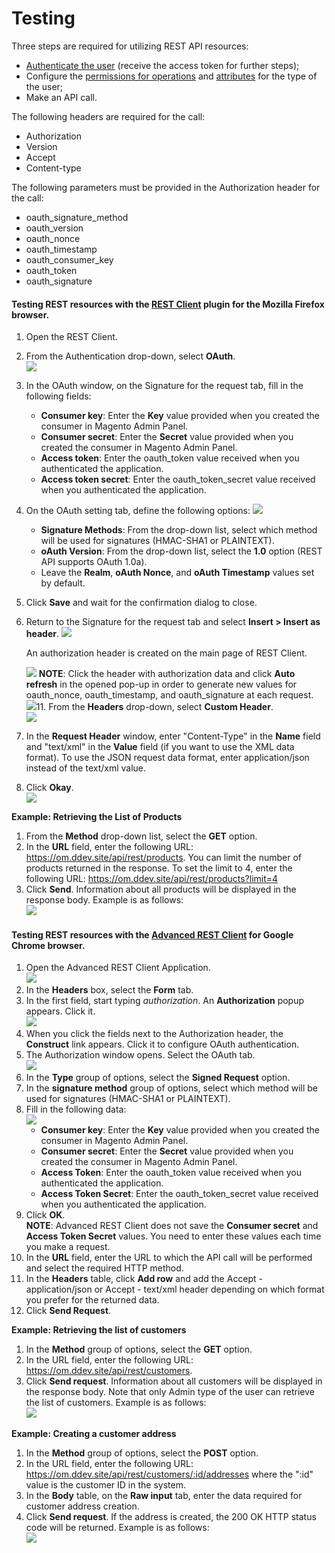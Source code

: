 # Testing

Three steps are required for utilizing REST API resources:

*   [Authenticate the user](http://www.magentocommerce.com/api/rest/authentication/oauth_authentication.html "OAuth Authentication") (receive the access token for further steps);
*   Configure the [permissions for operations](http://www.magentocommerce.com/api/rest/permission_settings/roles_configuration.html "REST Roles Configuration") and [attributes](http://www.magentocommerce.com/api/rest/permission_settings/attributes_configuration.html "REST Attributes Configuration") for the type of the user;
*   Make an API call.

The following headers are required for the call:

*   Authorization
*   Version
*   Accept
*   Content-type

The following parameters must be provided in the Authorization header for the call:

*   oauth\_signature\_method
*   oauth\_version
*   oauth\_nonce
*   oauth\_timestamp
*   oauth\_consumer\_key
*   oauth\_token
*   oauth\_signature

#### Testing REST resources with the [REST Client](https://addons.mozilla.org/en-US/firefox/addon/restclient/) plugin for the Mozilla Firefox browser.

1.  Open the REST Client.
2.  From the Authentication drop-down, select **OAuth**.  
    ![](assets/images/rest_test001.png)
3.  In the OAuth window, on the Signature for the request tab, fill in the following fields:
    *   **Consumer key**: Enter the **Key** value provided when you created the consumer in Magento Admin Panel.
    *   **Consumer secret**: Enter the **Secret** value provided when you created the consumer in Magento Admin Panel.
    *   **Access token**: Enter the oauth\_token value received when you authenticated the application.
    *   **Access token secret**: Enter the oauth\_token\_secret value received when you authenticated the application.
4.  On the OAuth setting tab, define the following options: ![](assets/images/rest_test_oauth_tab.png)
    *   **Signature Methods**: From the drop-down list, select which method will be used for signatures (HMAC-SHA1 or PLAINTEXT).
    *   **oAuth Version**: From the drop-down list, select the **1.0** option (REST API supports OAuth 1.0a).
    *   Leave the **Realm**, **oAuth Nonce**, and **oAuth Timestamp** values set by default.
5.  Click **Save** and wait for the confirmation dialog to close.

6.  Return to the Signature for the request tab and select **Insert > Insert as header**. ![](assets/images/rest_test_insert.png)

    An authorization header is created on the main page of REST Client.

    ![](assets/images/rest_test_authheader.png)
    **NOTE**: Click the header with authorization data and click **Auto refresh** in the opened pop-up in order to generate new values for oauth\_nonce, oauth\_timestamp, and oauth\_signature at each request.  
    ![](assets/images/rest_test003.png)11.  From the **Headers** drop-down, select **Custom Header**.  
    ![](assets/images/rest_test004.png)
12.  In the **Request Header** window, enter "Content-Type" in the **Name** field and "text/xml" in the **Value** field (if you want to use the XML data format). To use the JSON request data format, enter application/json instead of the text/xml value.
13.  Click **Okay**.  
     ![](assets/images/rest_test005.png)

**Example: Retrieving the List of Products**

1.  From the **Method** drop-down list, select the **GET** option.
2.  In the **URL** field, enter the following URL: https://om.ddev.site/api/rest/products. You can limit the number of products returned in the response. To set the limit to 4, enter the following URL: https://om.ddev.site/api/rest/products?limit=4
3.  Click **Send**. Information about all products will be displayed in the response body. Example is as follows:  
    ![](assets/images/rest_test006.png)

#### Testing REST resources with the [Advanced REST Client](https://chrome.google.com/webstore/detail/hgmloofddffdnphfgcellkdfbfbjeloo) for Google Chrome browser.

1.  Open the Advanced REST Client Application.  
    ![](assets/images/rest_test007.png)
2.  In the **Headers** box, select the **Form** tab.
3.  In the first field, start typing _authorization_. An **Authorization** popup appears. Click it.  
    ![](assets/images/rest_test008.png)
4.  When you click the fields next to the Authorization header, the **Construct** link appears. Click it to configure OAuth authentication.
5.  The Authorization window opens. Select the OAuth tab.  
    ![](assets/images/rest_test009.png)
6.  In the **Type** group of options, select the **Signed Request** option.
7.  In the **signature method** group of options, select which method will be used for signatures (HMAC-SHA1 or PLAINTEXT).
8.  Fill in the following data:  
    ![](assets/images/rest_test010.png)
    *   **Consumer key**: Enter the **Key** value provided when you created the consumer in Magento Admin Panel.
    *   **Consumer secret**: Enter the **Secret** value provided when you created the consumer in Magento Admin Panel.
    *   **Access Token**: Enter the oauth\_token value received when you authenticated the application.
    *   **Access Token Secret**: Enter the oauth\_token\_secret value received when you authenticated the application.
9.  Click **OK**.  
    **NOTE**: Advanced REST Client does not save the **Consumer secret** and **Access Token Secret** values. You need to enter these values each time you make a request.
10.  In the **URL** field, enter the URL to which the API call will be performed and select the required HTTP method.
11.  In the **Headers** table, click **Add row** and add the Accept - application/json or Accept - text/xml header depending on which format you prefer for the returned data.
12.  Click **Send Request**.

**Example: Retrieving the list of customers**

1.  In the **Method** group of options, select the **GET** option.
2.  In the URL field, enter the following URL: https://om.ddev.site/api/rest/customers.
3.  Click **Send request**. Information about all customers will be displayed in the response body. Note that only Admin type of the user can retrieve the list of customers. Example is as follows:  
    ![](assets/images/rest_test011.png)

**Example: Creating a customer address**

1.  In the **Method** group of options, select the **POST** option.
2.  In the URL field, enter the following URL: https://om.ddev.site/api/rest/customers/:id/addresses where the ":id" value is the customer ID in the system.
3.  In the **Body** table, on the **Raw input** tab, enter the data required for customer address creation.
4.  Click **Send request**. If the address is created, the 200 OK HTTP status code will be returned. Example is as follows:  
    ![](assets/images/rest_test012.png)